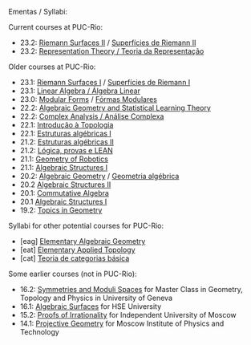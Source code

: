 Ementas / Syllabi:

Current courses at PUC-Rio:
- 23.2: [Riemann Surfaces II](rs-en.md) / [Superfícies de Riemann II](rs-pt.md)
- 23.2: [Representation Theory / Teoria da Representação](rt.md)   

Older courses at PUC-Rio:
- 23.1: [Riemann Surfaces I](rs-en.md) / [Superfícies de Riemann I](rs-pt.md)
- 23.1: [Linear Algebra / Álgebra Linear](evtl.md)
- 23.0: [Modular Forms](mf-en.md) / [Fórmas Modulares](mf-pt.md) 
- 22.2: [Algebraic Geometry and Statistical Learning Theory](agslt.md)
- 22.2: [Complex Analysis / Análise Complexa](complex.md)
- 22.1: [Introdução à Topologia](itop-pt.md)
- 22.1: [Estruturas algébricas I](http://mat.puc-rio.br/~sergey/ea/)
- 21.2: [Estruturas algébricas II](http://mat.puc-rio.br/~sergey/ea/galois.html)
- 21.2: [Lógica, provas e LEAN](http://mat.puc-rio.br/~sergey/provas.html)
- 21.1: [Geometry of Robotics](http://mat.puc-rio.br/~sergey/robo.html)
- 21.1: [Algebraic Structures I](http://mat.puc-rio.br/~sergey/ea/)
- 20.2: [Algebraic Geometry](http://mat.puc-rio.br/~sergey/age.html) / [Geometria algébrica](http://mat.puc-rio.br/~sergey/ga.html)
- 20.2  [Algebraic Structures II](http://mat.puc-rio.br/~sergey/ea/galois.html)
- 20.1: [Commutative Algebra](http://mat.puc-rio.br/~sergey/ca.html)
- 20.1  [Algebraic Structures I](http://mat.puc-rio.br/~sergey/ea/)
- 19.2: [Topics in Geometry](http://mat.puc-rio.br/~sergey/tg.html)

Syllabi for other potential courses for PUC-Rio:
- [eag]	 [Elementary Algebraic Geometry](eag.md)
- [eat]	 [Elementary Applied Topology](eat.md)
- [cat]  [Teoria de categorias básica](cat.md)

Some earlier courses (not in PUC-Rio):
- 16.2: [Symmetries and Moduli Spaces](https://mediaserver.unige.ch/collection/VN3-222c-2016-2017) for Master Class in Geometry, Topology and Physics in University of Geneva
- 16.1: [Algebraic Surfaces](http://mat.puc-rio.br/~sergey/surfaces.html) for HSE University
- 15.2: [Proofs of Irrationality](http://mat.puc-rio.br/~sergey/rat.html) for Independent University of Moscow
- 14.1: [Projective Geometry](http://mat.puc-rio.br/~sergey/pg.html) for Moscow Institute of Physics and Technology

